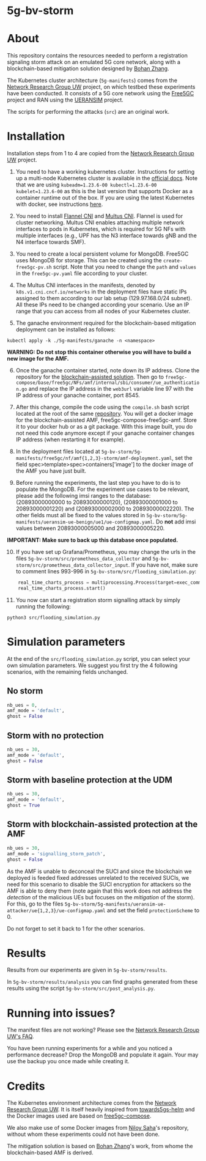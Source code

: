 # 5g-bv-storm

# About
This repository contains the resources needed to perform a registration signaling storm attack on an emulated 5G core network, along with a blockchain-based mitigation solution designed by [Bohan Zhang](https://github.com/zbh888/free5gc-compose.git).

The Kubernetes cluster architecture (`5g-manifests`) comes from the [Network Research Group UW](Nhttps://github.com/nrg-uw/5g-manifests.git) project, on which testbed these experiments have been conducted.
It consists of a 5G core network using the [Free5GC](https://github.com/free5gc/free5gc) project and RAN using the [UERANSIM](https://github.com/aligungr/UERANSIM) project.

The scripts for performing the attacks (`src`) are an original work.


# Installation
Installation steps from 1 to 4 are copied from the [Network Research Group UW](Nhttps://github.com/nrg-uw/5g-manifests.git) project.
1. You need to have a working kubernetes cluster. Instructions for setting up a multi-node Kubernetes cluster is available in the [official docs](https://kubernetes.io/docs/setup/production-environment/tools/kubeadm/install-kubeadm/). Note that we are using `kubeadm=1.23.6-00 kubectl=1.23.6-00 kubelet=1.23.6-00` as this is the last version that supports Docker as a container runtime out of the box. If you are using the latest Kubernetes with docker, see instructions [here](https://kubernetes.io/docs/setup/production-environment/container-runtimes/#docker).

2. You need to install [Flannel CNI](https://github.com/flannel-io/flannel) and [Multus CNI](https://github.com/k8snetworkplumbingwg/multus-cni). Flannel is used for cluster networking. Multus CNI enables attaching multiple network interfaces to pods in Kubernetes, which is required for 5G NFs with multiple interfaces (e.g., UPF has the N3 interface towards gNB and the N4 interface towards SMF).

3. You need to create a local persistent volume for MongoDB. Free5GC uses MongoDB for storage. This can be created using the `create-free5gc-pv.sh` script.
Note that you need to change the `path` and `values` in the `free5gc-pv.yaml` file according to your cluster.

4. The Multus CNI interfaces in the manifests, denoted by `k8s.v1.cni.cncf.io/networks` in the deployment files have static IPs assigned to them according to our lab setup (129.97.168.0/24 subnet). All these IPs need to be changed according your scenario. Use an IP range that you can access from all nodes of your Kubernetes cluster.

5. The ganache environment required for the blockchain-based mitigation deployment can be installed as follows:
```
kubectl apply -k ./5g-manifests/ganache -n <namespace>
```
**WARNING: Do not stop this container otherwise you will have to build a new image for the AMF.**

6. Once the ganache container started, note down its IP address. Clone the repository for the [blockchain-assisted solution](https://github.com/zbh888/free5gc-compose.git). Then go to `free5gc-compose/base/free5gc/NFs/amf/internal/sbi/consumer/ue_authentication.go` and replace the IP address in the `web3url` variable line 97 with the IP address of your ganache container, port 8545.

7. After this change, compile the code using the `compile.sh` bash script located at the root of the same [repository](https://github.com/zbh888/free5gc-compose.git). You will get a docker image for the blockchain-assisted AMF, free5gc-compose-free5gc-amf. Store it to your docker hub or as a git package. With this image built, you do not need this code anymore except if your ganache container changes IP address (when restarting it for example).


8. In the deployment files located at `5g-bv-storm/5g-manifests/free5gc/nf/amf{1,2,3}-storm/amf-deployment.yaml`, set the field spec>template>spec>containers['image'] to the docker image of the AMF you have just built.

9. Before running the experiments, the last step you have to do is to populate the MongoDB. For the experiment use cases to be relevant, please add the following imsi ranges to the database: 
(20893000000000 to 20893000000120), (20893000001000 to 20893000001220) and (20893000002000 to 20893000002220). The other fields must all be fixed to the values stored in `5g-bv-storm/5g-manifests/ueransim-ue-benign/ue1/ue-configmap.yaml`. Do **not** add imsi values between 20893000005000 and 20893000005220.

**IMPORTANT: Make sure to back up this database once populated.**

10.  If you have set up Grafana/Prometheus, you may change the urls in the files `5g-bv-storm/src/prometheus_data_collector` and `5g-bv-storm/src/prometheus_data_collector_input`.
If you have not, make sure to comment lines 993-996 in `5g-bv-storm/src/flooding_simulation.py`:
```python
    real_time_charts_process = multiprocessing.Process(target=exec_command, args=('python3 prometheus_data_collector.py',))
    real_time_charts_process.start()
```

11. You now can start a registration storm signalling attack by simply running the following:
```
python3 src/flooding_simulation.py
```

# Simulation parameters
At the end of the `src/flooding_simulation.py` script, you can select your own simulation parameters. We suggest you first try the 4 following scenarios, with the remaining fields unchanged.

## No storm
```python
nb_ues = 0,
amf_mode = 'default',
ghost = False
```

## Storm with no protection
```python
nb_ues = 30,
amf_mode = 'default',
ghost = False
```

## Storm with baseline protection at the UDM
```python
nb_ues = 30,
amf_mode = 'default',
ghost = True
```

## Storm with blockchain-assisted protection at the AMF
```python
nb_ues = 30,
amf_mode = 'signalling_storm_patch',
ghost = False
```
As the AMF is unable to deconceal the SUCI and since the blockchain we deployed is feeded fixed addresses unrelated to the received SUCIs, we need for this scenario to disable the SUCI encryption for attackers so the AMF is able to deny them (note again that this work does not address the *detection* of the malicious UEs but focuses on the *mitigation* of the storm). For this, go to the files `5g-bv-storm/5g-manifests/ueransim-ue-attacker/ue{1,2,3}/ue-configmap.yaml` and set the field `protectionScheme` to 0.
 
Do not forget to set it back to 1 for the other scenarios.


# Results
Results from our experiments are given in `5g-bv-storm/results`. 

In `5g-bv-storm/results/analysis` you can find graphs generated from these results using the script `5g-bv-storm/src/post_analysis.py`.

# Running into issues?
The manifest files are not working? Please see the [Network Research Group UW's FAQ](Fhttps://github.com/nrg-uw/5g-manifests/blob/main/FAQ.md).

You have been running experiments for a while and you noticed a performance decrease? Drop the MongoDB and populate it again. Your may use the backup you once made while creating it.


# Credits
The Kubernetes environment architecture comes from the [Network Research Group UW](https://github.com/nrg-uw/5g-manifests.git). It is itself heavily inspired from [towards5gs-helm](https://github.com/Orange-OpenSource/towards5gs-helm) and the Docker images used are based on [free5gc-compose](https://github.com/free5gc/free5gc-compose). 

We also make use of some Docker images from [Niloy Saha](https://github.com/niloysh?tab=packages)'s repository, without whom these experiments could not have been done.

The mitigation solution is based on [Bohan Zhang](https://github.com/zbh888/free5gc-compose.git)'s work, from whome the blockchain-based AMF is derived.
   
